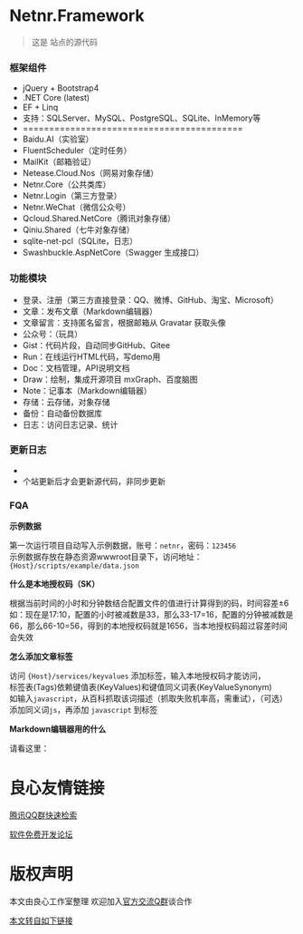 # Netnr.Framework

> 这是   站点的源代码

### 框架组件
- jQuery + Bootstrap4
- .NET Core (latest)
- EF + Linq
- 支持：SQLServer、MySQL、PostgreSQL、SQLite、InMemory等
- ==========================================
- Baidu.AI（实验室）
- FluentScheduler（定时任务）
- MailKit（邮箱验证）
- Netease.Cloud.Nos（网易对象存储）
- Netnr.Core（公共类库）
- Netnr.Login（第三方登录）
- Netnr.WeChat（微信公众号）
- Qcloud.Shared.NetCore（腾讯对象存储）
- Qiniu.Shared（七牛对象存储）
- sqlite-net-pcl（SQLite，日志）
- Swashbuckle.AspNetCore（Swagger 生成接口）

### 功能模块
- 登录、注册（第三方直接登录：QQ、微博、GitHub、淘宝、Microsoft）
- 文章：发布文章（Markdown编辑器）
- 文章留言：支持匿名留言，根据邮箱从 Gravatar 获取头像
- 公众号：（玩具）
- Gist：代码片段，自动同步GitHub、Gitee
- Run：在线运行HTML代码，写demo用
- Doc：文档管理，API说明文档
- Draw：绘制，集成开源项目 mxGraph、百度脑图
- Note：记事本（Markdown编辑器）
- 存储：云存储，对象存储
- 备份：自动备份数据库
- 日志：访问日志记录、统计

### 更新日志
-  
- 个站更新后才会更新源代码，非同步更新

### FQA

**示例数据**

第一次运行项目自动写入示例数据，账号：`netnr`，密码：`123456`  
示例数据存放在静态资源wwwroot目录下，访问地址：`{Host}/scripts/example/data.json`

**什么是本地授权码（SK）**  

根据当前时间的小时和分钟数结合配置文件的值进行计算得到的码，时间容差±6  
如：现在是17:10，配置的小时被减数是33，那么33-17=16，配置的分钟被减数是66，那么66-10=56，得到的本地授权码就是1656，当本地授权码超过容差时间会失效

**怎么添加文章标签**  

访问 `{Host}/services/keyvalues` 添加标签，输入本地授权码才能访问，   
标签表(Tags)依赖键值表(KeyValues)和键值同义词表(KeyValueSynonym)  
如输入`javascript`，从百科抓取该词描述（抓取失败机率高，需重试），（可选）添加同义词`js`，再添加 `javascript` 到标签

**Markdown编辑器用的什么**

请看这里： 



 # 良心友情链接

[腾讯QQ群快速检索](http://u.720life.cn/s/8cf73f7c)

[软件免费开发论坛](http://u.720life.cn/s/bbb01dc0)

# 版权声明 

本文由良心工作室整理 欢迎加入[官方交流Q群](https://u.720life.cn/s/f2316816)谈合作

[本文转自如下链接](http://u.720life.cn/g/2e71d0f0a5c601172267ba20d3a43c6ef959de5d2c207f32766e7535a9f56cafb786ca3cbcebd96deb9529a58e867a29c98acc97c9c55acf8627efedd697619b)